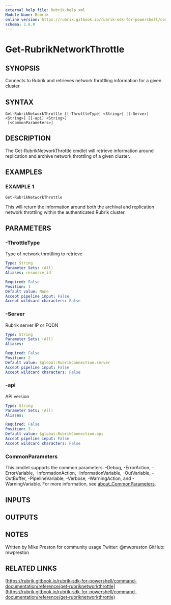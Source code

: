 ```yaml
---
external help file: Rubrik-help.xml
Module Name: Rubrik
online version: https://rubrik.gitbook.io/rubrik-sdk-for-powershell/command-documentation/reference/get-rubriknetworkthrottle
schema: 2.0.0
---
```


# Get-RubrikNetworkThrottle

## SYNOPSIS
Connects to Rubrik and retrieves network throttling information for a given cluster

## SYNTAX

```
Get-RubrikNetworkThrottle [[-ThrottleType] <String>] [[-Server] <String>] [[-api] <String>]
 [<CommonParameters>]
```

## DESCRIPTION
The Get-RubrikNetworkThrottle cmdlet will retrieve information around replication and archive network throttling of a given cluster.

## EXAMPLES

### EXAMPLE 1
```
Get-RubrikNetworkThrottle
```

This will return the information around both the archival and replication network throttling within the authenticated Rubrik cluster.

## PARAMETERS

### -ThrottleType
Type of network throttling to retrieve

```yaml
Type: String
Parameter Sets: (All)
Aliases: resource_id

Required: False
Position: 1
Default value: None
Accept pipeline input: False
Accept wildcard characters: False
```

### -Server
Rubrik server IP or FQDN

```yaml
Type: String
Parameter Sets: (All)
Aliases:

Required: False
Position: 2
Default value: $global:RubrikConnection.server
Accept pipeline input: False
Accept wildcard characters: False
```

### -api
API version

```yaml
Type: String
Parameter Sets: (All)
Aliases:

Required: False
Position: 3
Default value: $global:RubrikConnection.api
Accept pipeline input: False
Accept wildcard characters: False
```

### CommonParameters
This cmdlet supports the common parameters: -Debug, -ErrorAction, -ErrorVariable, -InformationAction, -InformationVariable, -OutVariable, -OutBuffer, -PipelineVariable, -Verbose, -WarningAction, and -WarningVariable. For more information, see [about_CommonParameters](http://go.microsoft.com/fwlink/?LinkID=113216).

## INPUTS

## OUTPUTS

## NOTES
Written by Mike Preston for community usage
Twitter: @mwpreston
GitHub: mwpreston

## RELATED LINKS

[https://rubrik.gitbook.io/rubrik-sdk-for-powershell/command-documentation/reference/get-rubriknetworkthrottle](https://rubrik.gitbook.io/rubrik-sdk-for-powershell/command-documentation/reference/get-rubriknetworkthrottle)


